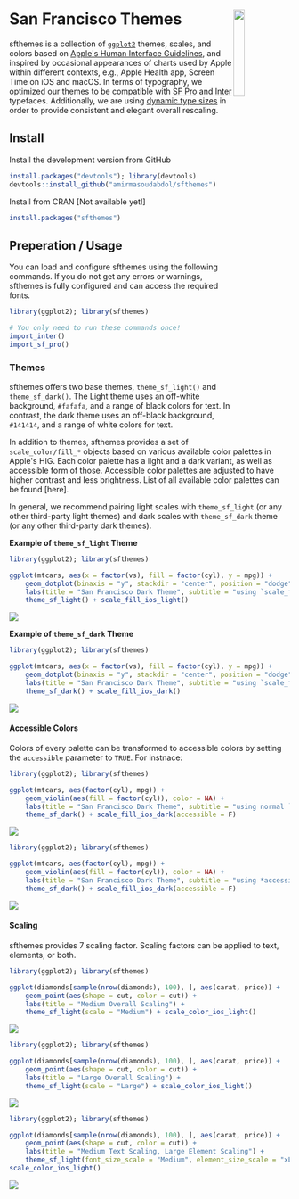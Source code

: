 # San Francisco Themes <img src="man/figures/logo.png" width="20%" align="right"/>

sfthemes is a collection of [`ggplot2`](https://ggplot2.tidyverse.org) themes, scales, and colors based on [Apple's Human Interface Guidelines](https://developer.apple.com/design/human-interface-guidelines/), and inspired by occasional appearances of charts used by Apple within different contexts, e.g., Apple Health app, Screen Time on iOS and macOS. In terms of typography, we optimized our themes to be compatible with [SF Pro](https://developer.apple.com/fonts/) and [Inter](https://rsms.me/inter/) typefaces. Additionally, we are using [dynamic type sizes](https://developer.apple.com/design/human-interface-guidelines/ios/visual-design/typography/) in order to provide consistent and elegant overall rescaling.

## Install

Install the development version from GitHub
```R
install.packages("devtools"); library(devtools)
devtools::install_github("amirmasoudabdol/sfthemes")
```

Install from CRAN [Not available yet!]
```R
install.packages("sfthemes")
```

## Preperation / Usage

You can load and configure sfthemes using the following commands. If you do not get any errors or warnings, sfthemes is fully configured and can access the required fonts.

```R
library(ggplot2); library(sfthemes)

# You only need to run these commands once!
import_inter()
import_sf_pro()
```

### Themes

sfthemes offers two base themes, `theme_sf_light()` and `theme_sf_dark()`. The Light theme uses an off-white background, `#fafafa`, and a range of black colors for text. In contrast, the dark theme uses an off-black background, `#141414`, and a range of white colors for text.

In addition to themes, sfthemes provides a set of `scale_color/fill_*` objects based on various available color palettes in Apple's HIG. Each color palette has a light and a dark variant, as well as accessible form of those. Accessible color palettes are adjusted to have higher contrast and less brightness. List of all available color palettes can be found [here].

In general, we recommend pairing light scales with `theme_sf_light` (or any other third-party light themes) and dark scales with `theme_sf_dark` theme (or any other third-party dark themes). 

**Example of `theme_sf_light` Theme**

```R
library(ggplot2); library(sfthemes)

ggplot(mtcars, aes(x = factor(vs), fill = factor(cyl), y = mpg)) +
    geom_dotplot(binaxis = "y", stackdir = "center", position = "dodge", color = NA) +
    labs(title = "San Francisco Dark Theme", subtitle = "using `scale_fill_ios_light`") +
    theme_sf_light() + scale_fill_ios_light()
```

![](man/figures/theme_sf_light_readme_sample.png)

**Example of `theme_sf_dark` Theme**

```R
library(ggplot2); library(sfthemes)

ggplot(mtcars, aes(x = factor(vs), fill = factor(cyl), y = mpg)) +
    geom_dotplot(binaxis = "y", stackdir = "center", position = "dodge", color = NA) +
    labs(title = "San Francisco Dark Theme", subtitle = "using `scale_fill_ios_dark`") +
    theme_sf_dark() + scale_fill_ios_dark()
```

![](man/figures/theme_sf_dark_readme_sample.png)


#### Accessible Colors

Colors of every palette can be transformed to accessible colors by setting the `accessible` parameter to `TRUE`. For instnace:

```R
library(ggplot2); library(sfthemes)

ggplot(mtcars, aes(factor(cyl), mpg)) +
    geom_violin(aes(fill = factor(cyl)), color = NA) +
    labs(title = "San Francisco Dark Theme", subtitle = "using normal `scale_fill_ios_dark`") +
    theme_sf_dark() + scale_fill_ios_dark(accessible = F)
```

![](man/figures/theme_sf_dark_readme_violin.png)

```R
library(ggplot2); library(sfthemes)

ggplot(mtcars, aes(factor(cyl), mpg)) +
    geom_violin(aes(fill = factor(cyl)), color = NA) +
    labs(title = "San Francisco Dark Theme", subtitle = "using *accessible* `scale_fill_ios_dark`") +
    theme_sf_dark() + scale_fill_ios_dark(accessible = F)
```

![](man/figures/theme_sf_dark_readme_violin_accessible.png)

#### Scaling

sfthemes provides 7 scaling factor. Scaling factors can be applied to text, elements, or both.

```R
library(ggplot2); library(sfthemes)

ggplot(diamonds[sample(nrow(diamonds), 100), ], aes(carat, price)) +
    geom_point(aes(shape = cut, color = cut)) +
    labs(title = "Medium Overall Scaling") +
    theme_sf_light(scale = "Medium") + scale_color_ios_light()
```

![](man/figures/theme_sf_light_readme_medium_overall.png)

```R
library(ggplot2); library(sfthemes)

ggplot(diamonds[sample(nrow(diamonds), 100), ], aes(carat, price)) +
    geom_point(aes(shape = cut, color = cut)) +
    labs(title = "Large Overall Scaling") +
    theme_sf_light(scale = "Large") + scale_color_ios_light()
```

![](man/figures/theme_sf_light_readme_large_overall.png)

```R
library(ggplot2); library(sfthemes)

ggplot(diamonds[sample(nrow(diamonds), 100), ], aes(carat, price)) +
    geom_point(aes(shape = cut, color = cut)) +
    labs(title = "Medium Text Scaling, Large Element Scaling") +
    theme_sf_light(font_size_scale = "Medium", element_size_scale = "xLarge") + 
scale_color_ios_light()
```

![](man/figures/theme_sf_light_readme_medium_text_large_element.png)
